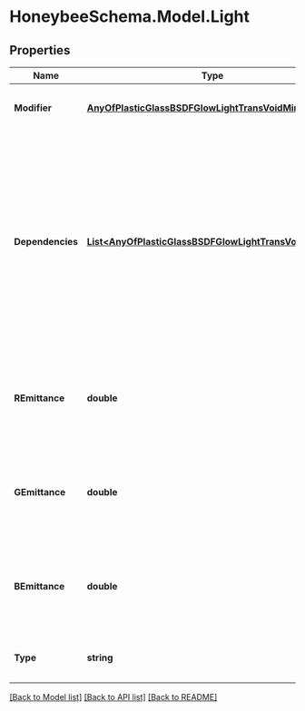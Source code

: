 
# HoneybeeSchema.Model.Light

## Properties

Name | Type | Description | Notes
------------ | ------------- | ------------- | -------------
**Modifier** | [**AnyOfPlasticGlassBSDFGlowLightTransVoidMirror**](AnyOfPlasticGlassBSDFGlowLightTransVoidMirror.md) | Material modifier (default: Void). | [optional] 
**Dependencies** | [**List&lt;AnyOfPlasticGlassBSDFGlowLightTransVoidMirror&gt;**](AnyOfPlasticGlassBSDFGlowLightTransVoidMirror.md) | List of modifiers that this modifier depends on. This argument is only useful for defining advanced modifiers where the modifier is defined based on other modifiers (default: []). | [optional] 
**REmittance** | **double** | A value between 0 and 1 for the red channel of the modifier (default: 0). | [optional] [default to 0.0D]
**GEmittance** | **double** | A value between 0 and 1 for the green channel of the modifier (default: 0). | [optional] [default to 0.0D]
**BEmittance** | **double** | A value between 0 and 1 for the blue channel of the modifier (default: 0). | [optional] [default to 0.0D]
**Type** | **string** |  | [optional] [readonly] [default to "light"]

[[Back to Model list]](../README.md#documentation-for-models)
[[Back to API list]](../README.md#documentation-for-api-endpoints)
[[Back to README]](../README.md)

